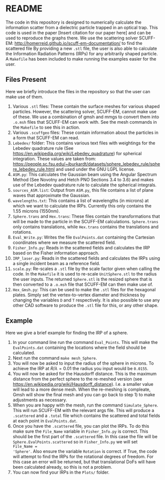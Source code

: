 # README

The code in this repository is designed to numerically calculate the information scatter from a dielectric particle trapped in an optical trap. This code is used in the paper [Insert citation for our paper here] and can be used to reproduce the graphs there. We use the scattering solver SCUFF-EM: http://homerreid.github.io/scuff-em-documentation/ to find the scattered file
By providing a new <code>.stl</code> file, the user is also able to calculate the Information Radiation Patterns (IRPs) for any arbitrarily shaped particle. A <code>Makefile</code> has been included to make running the examples easier for the user.

## Files Present

Here we briefly introduce the files in the repository so that the user can make use of them.

1) Various <code>.stl</code> files: These contain the surface meshes for various shaped particles. However, the scattering solver, SCUFF-EM, cannot make use of these. We use a combination of gmsh and mmgs to convert them into <code>.o.msh</code> files that SCUFF-EM can work with. See the mesh commands in the <code>Makefile</code> to see this in action.
2) Various <code>.scuffgeo</code> files: These contain information about the particles in a form that SCUFF-EM can read.
3) <code>Lebedev/</code> folder: This contains various text files with weightings for the Lebedev quadrature rule (See https://en.wikipedia.org/wiki/Lebedev_quadrature) for spherical integration. These values are taken from: https://people.sc.fsu.edu/~jburkardt/datasets/sphere_lebedev_rule/sphere_lebedev_rule.html and used under the GNU LGPL license.
4) <code>ASM.py</code>: This calculates the Gaussian beam using the Angular Spectrum Method (See Novotny and Hetch PNO Sections 3.4 to 3.6) and makes use of the Lebedev quadrature rule to calculate the spherical integrals.
5) <code>sources_ASM.list</code>: Output from <code>ASM.py</code>, this file contains a list of plane waves that approximate the Gaussian.
6) <code>wavelengths.txt</code>: This contains a list of wavelengths (in microns) at which we want to calculate the IRPs. Currently this only contains the 1.55 microns (1550nm).
7) <code>Sphere.trans</code> and <code>Hex.trans</code>: These files contain the transformations that will be made to the particle in the SCUFF-EM calculations. <code>Sphere.trans</code> only contains translations, while <code>Hex.trans</code> contains the translations and rotations.
8) <code>Eval_Write.py</code>: Writes the file <code>EvalPoints.dat</code> containing the Cartesian coordinates where we measure the scattered field.
9) <code>Fisher_Info.py</code>: Reads in the scattered fields and calculates the IRP based on the Fisher information approach.
10) <code>IRP_laser.py</code>: Reads in the scattered fields and calculates the IRPs using a single incident beam as a reference field.
11) <code>scale.py</code>: Re-scales a <code>.stl</code> file by the scale factor given when calling the code. In the <code>Makefile</code> it is used to re-scale <code>UnitSphere.stl</code> to the radius the user inputs. The returned <code>Sphere.stl</code> is the resized sphere that is then converted to a <code>.o.msh</code> file that SCUFF-EM can then make use of.
12) <code>Hex_Gmsh.py</code>: This can be used to make the <code>.stl</code> files for the hexagonal plates. Simply set the vertex-to-vertex diameter and thickness by changing the variables <code>D</code> and <code>T</code> respectively. It is also possible to use any other CAD software to produce the <code>.stl</code> file for this, or any other shape.

## Example

Here we give a brief example for finding the IRP of a sphere.

1) In your command line run the command <code>Eval_Points</code>. This will make the <code>EvalPoints.dat</code> containing the locations where the field should be calculated.
2) Next run the command <code>make mesh_Sphere</code>.
3) You will now be asked to input the radius of the sphere in microns. To achieve the IRP at $R/\lambda = 0.01$ the radius you input would be <code>0.0155</code>.
4) You will now be asked for the Hausdorff distance. This is the maximum distance from the perfect sphere to the re-meshed version (see https://en.wikipedia.org/wiki/Hausdorff_distance). I.e. a smaller value will lead to a more dense mesh. When the re-meshing is compleate, Gmsh will show the final mesh and you can go back to step 1) to make adjustments as necessary.
5) When you are happy with the mesh, run the command <code>Simulate_Sphere</code>. This will run SCUFF-EM with the relevant args file. This will produce a <code>.scattered</code> and a <code>.total</code> file which contains the scattered and total fields at each point in <code>EvalPoints.dat</code>.
6) Once you have the <code>.scattered</code> file, you can plot the IRPs. To do this make sure the <code>File_Name</code> variable in <code>Fisher_Info.py</code> is correct. This should be the first part of the <code>.scattered</code> file. In this case the file will be <code>Sphere.EvalPoints.scattered</code> so in <code>Fisher_Info.py</code> we will set <code> File_Name = 'Sphere'</code>. Also ensure the variable <code>Rotation</code> is correct. If True, the code will attempt to find the IRPs for the rotational degrees of freedom. For this case an error will be returned, but that translational DoFs will have been calculated already, so this is not a problem.
7) You can now find your IRPs in the <code>Plots/</code> folder.
